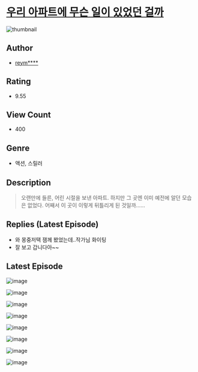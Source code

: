 # [우리 아파트에 무슨 일이 있었던 걸까](https://comic.naver.com/bestChallenge/list?titleId=810167)
![thumbnail](https://image-comic.pstatic.net/user_contents_data/challenge_comic/2023/05/24/128209/upload_7305744817407026274_480x623.jpeg)

## Author
- [reym****](https://comic.naver.com/artistTitle?id=128209)

## Rating
- 9.55

## View Count
- 400

## Genre
- 액션, 스릴러

## Description
> 오랜만에 들른, 어린 시절을 보낸 아파트. 하지만 그 곳엔 이미 예전에 알던 모습은 없었다. 어째서 이 곳이 이렇게 뒤틀리게 된 것일까......

## Replies (Latest Episode)
- 와 몽중저택 잼께 봤었는데..작가님 화이팅
- 잘 보고 갑니다아~~

## Latest Episode
![image](https://image-comic.pstatic.net/user_contents_data/challenge_comic/2023/05/24/128209/upload_7089568728990954806.jpeg)

![image](https://image-comic.pstatic.net/user_contents_data/challenge_comic/2023/05/24/128209/upload_4135489947856745783.jpeg)

![image](https://image-comic.pstatic.net/user_contents_data/challenge_comic/2023/05/24/128209/upload_3834310824322949431.jpeg)

![image](https://image-comic.pstatic.net/user_contents_data/challenge_comic/2023/05/24/128209/upload_3978758074322400822.jpeg)

![image](https://image-comic.pstatic.net/user_contents_data/challenge_comic/2023/05/24/128209/upload_3833464209063162674.jpeg)

![image](https://image-comic.pstatic.net/user_contents_data/challenge_comic/2023/05/24/128209/upload_3775813318262219829.jpeg)

![image](https://image-comic.pstatic.net/user_contents_data/challenge_comic/2023/05/24/128209/upload_7076906959179559731.jpeg)

![image](https://image-comic.pstatic.net/user_contents_data/challenge_comic/2023/05/24/128209/upload_3617858767094505777.jpeg)
